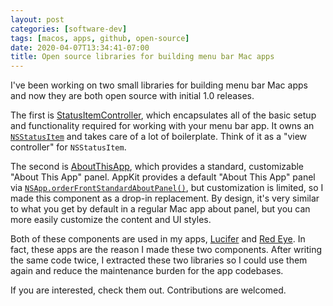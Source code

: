 ```yaml
---
layout: post
categories: [software-dev]
tags: [macos, apps, github, open-source]
date: 2020-04-07T13:34:41-07:00
title: Open source libraries for building menu bar Mac apps
---
```


I've been working on two small libraries for building menu bar Mac apps and now they are both open source with initial 1.0 releases.

<!--excerpt-->

The first is [StatusItemController](https://github.com/hexedbits/StatusItemController), which encapsulates all of the basic setup and functionality required for working with your menu bar app. It owns an [`NSStatusItem`](https://developer.apple.com/documentation/appkit/nsstatusitem) and takes care of a lot of boilerplate. Think of it as a "view controller" for `NSStatusItem`.

The second is [AboutThisApp](https://github.com/hexedbits/AboutThisApp), which provides a standard, customizable "About This App" panel. AppKit provides a default "About This App" panel via [`NSApp.orderFrontStandardAboutPanel()`](https://developer.apple.com/documentation/appkit/nsapplication/1428479-orderfrontstandardaboutpanel), but customization is limited, so I made this component as a drop-in replacement. By design, it's very similar to what you get by default in a regular Mac app about panel, but you can more easily customize the content and UI styles.

Both of these components are used in my apps, [Lucifer](https://www.hexedbits.com/lucifer/) and [Red Eye](https://www.hexedbits.com/redeye/). In fact, these apps are the reason I made these two components. After writing the same code twice, I extracted these two libraries so I could use them again and reduce the maintenance burden for the app codebases.

If you are interested, check them out. Contributions are welcomed.
